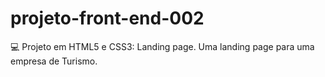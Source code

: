 # projeto-front-end-002

💻 Projeto em HTML5 e CSS3: Landing page. Uma landing page para uma empresa de Turismo.